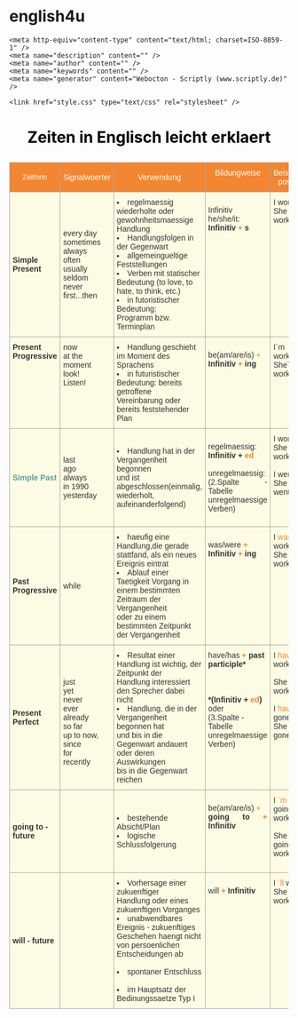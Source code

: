 # english4u

<!DOCTYPE html PUBLIC "-//W3C//DTD XHTML 1.0 Transitional//EN" "http://www.w3.org/TR/xhtml1/DTD/xhtml1-transitional.dtd">
<html xmlns="http://www.w3.org/1999/xhtml" xml:lang="de" lang="de">

<head>
     

    <meta http-equiv="content-type" content="text/html; charset=ISO-8859-1" />
    <meta name="description" content="" />
    <meta name="author" content="" />
    <meta name="keywords" content="" />
    <meta name="generator" content="Webocton - Scriptly (www.scriptly.de)" />

    <link href="style.css" type="text/css" rel="stylesheet" />
    
    
</head>    <center><h1 style="color: #000000;"><p>Zeiten in Englisch leicht erklaert</p> </h1></center>
    

<body>
<style type="text/css">
.tg  {border-collapse:collapse;border-spacing:0;border-color:#aaa;}
.tg td{font-family:Arial, sans-serif;font-size:14px;padding:10px 5px;border-style:solid;border-width:1px;overflow:hidden;word-break:normal;border-color:#aaa;color:#333;background-color:#fff;}
.tg th{font-family:Arial, sans-serif;font-size:14px;font-weight:normal;padding:10px 5px;border-style:solid;border-width:1px;overflow:hidden;word-break:normal;border-color:#aaa;color:#fff;background-color:#f38630;}
.tg .tg-j2zy{background-color:#FCFBE3;vertical-align:top}
.tg .tg-k6pi{font-size:12px}
.tg .tg-yw4l{vertical-align:top}
.tg .tg-z2zr{background-color:#FCFBE3}
</style>

<table align="center" class="tg">
  <tr>
    <th class="tg-k6pi">Zeitform</th>
    <th class="tg-031e">Signalwoerter</th>
    <th class="tg-031e">Verwendung</th>
    <th class="tg-yw4l">Bildungweise</th>
    <th class="tg-yw4l">Beispiele positiv</th>
    <th class="tg-yw4l">Beispiele negativ</th>
    <th class="tg-yw4l">Beipiele Frage</th>
  </tr>
  <tr>
    <td class="tg-z2zr"><b>Simple Present</b></td>
    <td class="tg-z2zr">every day <br />sometimes<br />always <br />often <br />usually <br />seldom <br />never <br />first...then</td> 
    <td class="tg-z2zr"><li>regelmaessig wiederholte oder <br />gewohnheitsmaessige Handlung</li>  <li>Handlungsfolgen in der Gegenwart</li> <li> allgemeingueltige Feststellungen</li> <li> Verben mit statischer
                         <br />Bedeutung (to love, to hate, to think, etc.)</li> <li> in futoristischer Bedeutung: <br /> Programm bzw. Terminplan</li></td>
    <td class="tg-j2zy"><p align="justify">Infinitiv <br />he/she/it:<br /><b>Infinitiv <font color="#f38630">+</font> s</b></center></td></p>  
    <td class="tg-j2zy">I work. <br /> She work<font color="#f38630">s</font></td>
    <td class="tg-j2zy">I don´t work. <br /> She doe<font color="#f38630">s</font>´nt work</font> </td></td>
    <td class="tg-j2zy">Do I work? <br />Doe<font color="#f38630">s</font> she work?</font> </td></td></td>
  </tr> 
  <tr>
    <td class="tg-j2zy"><b>Present Progressive</b></td>
    <td class="tg-j2zy">now<br />at the moment<br />look! <br />Listen! <br /></td></td>
    <td class="tg-j2zy"><li>Handlung geschieht im Moment des Sprachens</li>  <li>in futuristischer Bedeutung:  bereits getroffene <br />Vereinbarung oder bereits feststehender Plan<br /></li> 
    <td class="tg-j2zy"><p align="justify">be(am/are/is) <font color="#f38630">+</font><b><br />Infinitiv <font color="#f38630">+</font> ing</b></center></td></p></td>
    <td class="tg-j2zy">I´m work<font color="#f38630">ing</font><br />She´s</font> work<font color="#f38630">ing</font></td>
    <td class="tg-j2zy">I´m not work<font color="#f38630">ing</font>. <br /> She isn´t work<font color="#f38630">ing</font></td>
    <td class="tg-j2zy">Am I work<font color="#f38630">ing</font>? <br />Is she work<font color="#f38630">ing</font>?</font></td></td>
  </tr>
  <tr>
    <td class="tg-z2zr"><b><div style="color: #5e9ca0;">Simple Past</b></td></div>
    <td class="tg-z2zr">last <br />ago<br />always <br />in 1990 <br />yesterday   </td>
    <td class="tg-z2zr"><li>Handlung hat in der Vergangenheit begonnen <br />und ist abgeschlossen(einmalig, wiederholt, <br />aufeinanderfolgend)</td>
    <td class="tg-j2zy"><p align="justify"> regelmaessig: <br /> <b>Infinitiv + <font color="#f38630">ed</font></b> <br /><br />unregelmaessig: <br />(2.Spalte - Tabelle <br />unregelmaessige<br />Verben)
    <td class="tg-j2zy">I work<font color="#f38630">ed</font>. <br /> She work<font color="#f38630">ed</font> <br /><br />I went.<br />She went.
    <td class="tg-j2zy">I <font color="#f38630">did</font> not work. <br /> She <font color="#f38630">did</font> not work <br /> <br />I <font color="#f38630">did</font> not go. <br />She <font color="#f38630">did</font> not go.</td></td>
    <td class="tg-j2zy"><font color="#f38630">Did</font> I work? <br /><font color="#f38630">Did</font> she work? <br /><br /><font color="#f38630">Did</font> I go? <br /><font color="#f38630">Did</font> she go?</td></td>
     </tr>
  </tr>
    <td class="tg-z2zr"><b>Past Progressive</b></td>
    <td class="tg-z2zr">while </td>
    <td class="tg-z2zr"><li>haeufig eine Handlung,die gerade stattfand, als ein neues Ereignis eintrat <br /><li> Ablauf einer Taetigkeit Vorgang in einem bestimmten Zeitraum der Vergangenheit<br />oder zu einem bestimmten Zeitpunkt der Vergangenheit</li></td>
    <td class="tg-j2zy"><p align="justify">was/were <font color="#f38630"><b>+</b></font><b><br />Infinitiv <font color="#f38630">+</font> ing</b></center></td></p></td>
    <td class="tg-j2zy">I <font color="#f38630">was</font> working. <br /> She <font color="#f38630">was</font> working </td>
    <td class="tg-j2zy">I <font color="#f38630">wasn´t</font> working. <br /> She <font color="#f38630">wasn´t</font> working. </td>
    <td class="tg-j2zy"><font color="#f38630">Was</font> I working? <br /><font color="#f38630">Was</font> she working? <br /><br /><font color="#f38630"></td>
    </tr>
  </tr>
    <td class="tg-z2zr"><b>Present Perfect</b></td>
    <td class="tg-z2zr"><br />just<br />yet <br />never <br />ever <br /> already <br />so far <br /> up to now, <br /> since <br /> for <br /> recently  </td>
    <td class="tg-z2zr"><li> Resultat einer Handlung ist wichtig, der Zeitpunkt der <br />Handlung interessiert den Sprecher dabei nicht <li>Handlung, die in der Vergangenheit begonnen hat <br />und bis in die Gegenwart andauert oder deren Auswirkungen <br />bis in die Gegenwart reichen</li></td>
    <td class="tg-j2zy"> have/has <font color="#f38630"><b>+</b></font> <b> past participle*</b> <br /> <b><br /> <br /><br />*(Infinitiv + <font color="#f38630">ed</font>)</b> oder <br />(3.Spalte - Tabelle unregelmaessige Verben)
    <td class="tg-j2zy">I <font color="#f38630">have</font> work<font color="#f38630">ed</font>. <br /> <br />She <font color="#f38630"> has</font> work<font color="#f38630">ed</font>.<br /><br />I <font color="#f38630">have</font> gone .<br />She <font color="#f38630">has</font>  gone
    <td class="tg-j2zy">I <font color="#f38630">haven´t</font> work<font color="#f38630">ed</font>. <br /><br /> She <font color="#f38630">hasn´t</font> work<font color="#f38630">ed</font> <br /> <br />I <font color="#f38630">haven´t</font> gone. <br />She <font color="#f38630">hasn´t</font>gone.</td></td>
    <td class="tg-j2zy"><font color="#f38630">Have</font> I work<font color="#f38630">ed</font>? <br /><font color="#f38630"><br />Has</font> she work<font color="#f38630">ed</font>? <br /><br /> <font color="#f38630">Have</font> I gone? <br /><font color="#f38630">Has</font> she gone?</td></td>
    </tr>
  </tr>
    <td class="tg-z2zr"><b>going to - <br /> future</b></td>
    <td class="tg-z2zr"></td>
    <td class="tg-z2zr"><li>bestehende Absicht/Plan<li> logische Schlussfolgerung</li></td>
    <td class="tg-j2zy"><p align="justify">be(am/are/is) <font color="#f38630">+</font><b><br />going to <font color="#f38630">+</font> Infinitiv</b></center></td></p></td>
    <td class="tg-j2zy">I <font color="#f38630">´m</font>  going to work. <br /> <br />She <font color="#f38630">´s </font> going to work </td>
    <td class="tg-j2zy">I <font color="#f38630">´m</font> not going to work. <br /> <br />She <font color="#f38630">´s</font> not going to work <br /> </td>
    <td class="tg-j2zy"><font color="#f38630">Am</font> I going to work? <br /><br /><font color="#f38630">Is</font> she going to work? <br /></td>
    </tr>
  </tr>
    <td class="tg-z2zr"><b>will - future</b></td>
    <td class="tg-z2zr"></td>
    <td class="tg-z2zr"><li>Vorhersage einer zukuenftiger<br />Handlung oder eines zukuenftigen Vorganges <br /><li> unabwendbares Ereignis - zukuenftiges Geschehen haengt nicht von persoenlichen Entscheidungen ab</li> <br /><li> spontaner Entschluss</li><br /><li>im Hauptsatz der Bedinungssaetze Typ I</li></td>
    <td class="tg-j2zy"><p align="justify"> will  <b><font color="#f38630">+</font> Infinitiv </b></td>
    <td class="tg-j2zy">I <font color="#f38630">´ll</font> work. <br /> She <font color="#f38630">´ll</font> work </td>
    <td class="tg-j2zy">I <font color="#f38630">won´t</font> work. <br /> She <font color="#f38630">won´t </font> work <br /></td></td>
    <td class="tg-j2zy"><font color="#f38630">Will</font> I work? <br /><font color="#f38630">Will</font> she work? <br /></td>
    
  </tr>
  </tr>
</table>

        




</body>
</html>

